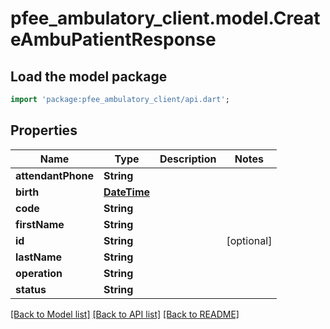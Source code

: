 # pfee_ambulatory_client.model.CreateAmbuPatientResponse

## Load the model package
```dart
import 'package:pfee_ambulatory_client/api.dart';
```

## Properties
Name | Type | Description | Notes
------------ | ------------- | ------------- | -------------
**attendantPhone** | **String** |  | 
**birth** | [**DateTime**](DateTime.md) |  | 
**code** | **String** |  | 
**firstName** | **String** |  | 
**id** | **String** |  | [optional] 
**lastName** | **String** |  | 
**operation** | **String** |  | 
**status** | **String** |  | 

[[Back to Model list]](../README.md#documentation-for-models) [[Back to API list]](../README.md#documentation-for-api-endpoints) [[Back to README]](../README.md)


